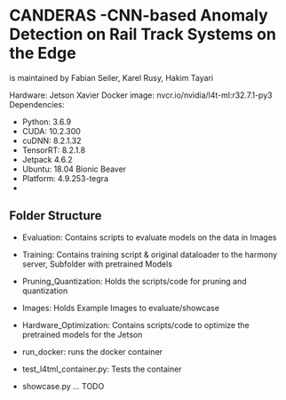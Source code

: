 # CANDERAS -**C**NN-based **An**omaly **D**etection on **Ra**il Track **S**ystems on the Edge

is maintained by Fabian Seiler, Karel Rusy, Hakim Tayari

Hardware: Jetson Xavier
Docker image: nvcr.io/nvidia/l4t-ml:r32.7.1-py3
Dependencies: 
 - Python: 3.6.9
 - CUDA: 10.2.300
 - cuDNN: 8.2.1.32
 - TensorRT: 8.2.1.8
 - Jetpack 4.6.2
 - Ubuntu: 18.04 Bionic Beaver
 - Platform: 4.9.253-tegra
 - 


## Folder Structure


- Evaluation: Contains scripts to evaluate models on the data in Images
- Training: Contains training script & original dataloader to the harmony server, Subfolder with pretrained Models
- Pruning_Quantization: Holds the scripts/code for pruning and quantization
- Images: Holds Example Images to evaluate/showcase
- Hardware_Optimization: Contains scripts/code to optimize the pretrained models for the Jetson

- run_docker: runs the docker container
- test_l4tml_container.py: Tests the container
- showcase.py ... TODO